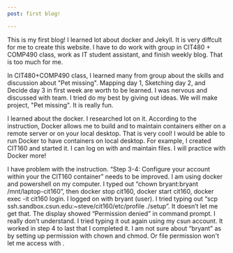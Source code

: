 ```yaml
---
post: first blog!

---
```

This is my first blog! I learned lot about docker and Jekyll. It is very diffcult for me to create this website. I have to do work with group in CIT480 + COMP490 class, work as IT student assistant, and finish weekly blog. That is too much for me.

In CIT480+COMP490 class, I learned many from group about the skills and discussion about "Pet missing". Mapping day 1, Sketching day 2, and Decide day 3 in first week are worth to be learned. I was nervous and discussed with team. I tried do my best by giving out ideas. We will make project, "Pet missing". It is really fun.

I learned about the docker. I researched lot on it. According to the instruction, Docker allows me to build and to maintain containers either on a remote server or on your local desktop. That is very cool! I would be able to run Docker to have containers on local desktop. For example, I created CIT160 and started it. I can log on with <USER> and maintain files. I will practice with Docker more!

I have problem with the instruction. “Step 3-4: Configure your account within your the CIT160 container” needs to be improved. I am using docker and powershell on my computer. I typed out “chown bryant:bryant /mnt/laptop-cit160”, then docker stop cit160, docker start cit160, docker exec -it cit160 login. I logged on with bryant (user). I tried typing out “scp ssh.sandbox.csun.edu:~steve/cit160/etc/profile ./setup”. It doesn’t let me get that. The display showed “Permission denied” in command prompt. I really don’t understand. I tried typing it out again using my csun account. It worked in step 4 to last that I completed it. I am not sure about “bryant” as <USER> by setting up permission with chown and chmod. Or file permission won't let me access with <USER>.

